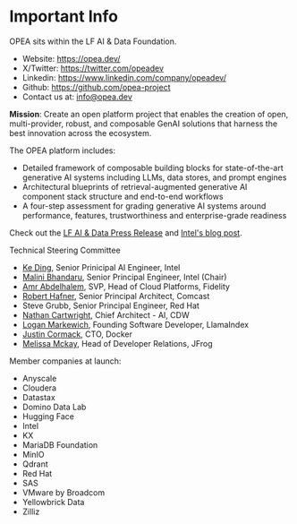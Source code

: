 # Important Info 

OPEA sits within the LF AI & Data Foundation.

- Website: https://opea.dev/ 
- X/Twitter: https://twitter.com/opeadev
- Linkedin: https://www.linkedin.com/company/opeadev/
- Github: https://github.com/opea-project 
- Contact us at: info@opea.dev

**Mission**: Create an open platform project that enables the creation of open, multi-provider, robust, and composable GenAI solutions that harness the best innovation across the ecosystem. 

The OPEA platform includes: 

- Detailed framework of composable building blocks for state-of-the-art generative AI systems including LLMs, data stores, and prompt engines 
- Architectural blueprints of retrieval-augmented generative AI component stack structure and end-to-end workflows 
- A four-step assessment for grading generative AI systems around performance, features, trustworthiness and enterprise-grade readiness 

Check out the [LF AI & Data Press Release](https://lfaidata.foundation/blog/2024/04/16/lf-ai-data-foundation-launches-open-platform-for-enterprise-ai-opea-for-groundbreaking-enterprise-ai-collaboration/) and [Intel's blog post](https://www.intel.com/content/www/us/en/developer/articles/news/introducing-the-open-platform-for-enterprise-ai.html).

Technical Steering Committee
- [Ke Ding](https://www.linkedin.com/in/dingke/),	Senior Prinicipal AI Engineer,	Intel
- [Malini Bhandaru](https://www.linkedin.com/in/malinibhandaru/),	Senior Principal Engineer,	Intel (Chair)
- [Amr Abdelhalem](https://www.linkedin.com/in/amrhalem/),	SVP, Head of Cloud Platforms,	Fidelity
- [Robert Hafner](https://www.linkedin.com/in/roberthafner/),	Senior Principal Architect,	Comcast
- Steve Grubb,	Senior Principal Engineer,	Red Hat
- [Nathan Cartwright](https://www.linkedin.com/in/nathan-cartwright-2008228/),	Chief Architect - AI,	CDW
- [Logan Markewich](https://www.linkedin.com/in/logan-markewich/),	Founding Software Developer,	LlamaIndex
- [Justin Cormack](https://www.linkedin.com/in/justincormack/), CTO,	Docker
- [Melissa Mckay](https://www.linkedin.com/in/melissajmckay/), Head of Developer Relations, JFrog 

Member companies at launch:

* Anyscale
* Cloudera
* Datastax
* Domino Data Lab
* Hugging Face
* Intel
* KX
* MariaDB Foundation
* MinIO
* Qdrant
* Red Hat
* SAS
* VMware by Broadcom
* Yellowbrick Data
* Zilliz
